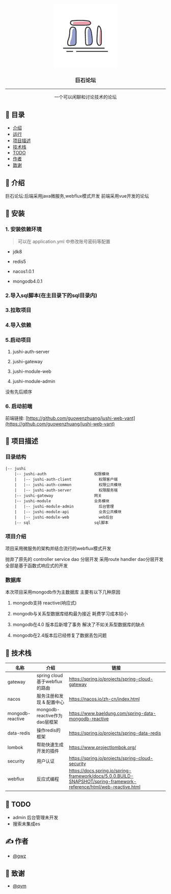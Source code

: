 <p align="center">
  <a href="" rel="noopener">
 <img width=200px height=200px src="./logo.png" alt="Project logo"></a>
</p>

<h3 align="center">巨石论坛</h3>


---

<p align="center"> 
    一个可以闲聊和讨论技术的论坛
    <br> 
</p>

## 📝 目录
- [介绍](#about)
- [运行](#run)
- [项目描述](#jushiDetail)
- [技术栈](#skill)
- [TODO](#todo)
- [作者](#author)
- [致谢](#thank)

## 🧐 介绍 <a name = "about"></a>
巨石论坛:后端采用java微服务,webflux模式开发 前端采用vue开发的论坛

## 🏁 安装 <a name = "run"></a>

### 1. 安装依赖环境

> 可以在 application.yml 中修改账号密码等配置

- jdk8

- redis5

- nacos1.0.1 

- mongodb4.0.1

### 2.导入sql脚本(在主目录下的sql目录内)

### 3.拉取项目

### 4.导入依赖

### 5.启动项目

1. jushi-auth-server

2. jushi-gateway

3. jushi-module-web

4. jushi-module-admin

没有先后顺序

### 6. 启动前端

前端链接: [https://github.com/guowenzhuang/jushi-web-vant](https://github.com/guowenzhuang/jushi-web-vant)



## 🔧 项目描述 <a name = "jushiDetail"></a>
### 目录结构
```
|-- jushi                                 
    |-- jushi-auth                     权限模块
    |   |-- jushi-auth-client            权限客户端
    |   |-- jushi-auth-common            权限公共模块
    |   |-- jushi-auth-server            权限服务端
    |-- jushi-gateway                  网关
    |-- jushi-module                   业务模块
    |   |-- jushi-module-admin           后台管理
    |   |-- jushi-module-api             业务公共模块
    |   |-- jushi-module-web             web后台
    |-- sql                            sql脚本

```
### 项目介绍
项目采用微服务的架构并结合流行的webflux模式开发

抛弃了原先的 controller service dao 分层开发
采用route handler dao分层开发 全部是基于函数式响应式的开发

### 数据库
本次项目采用mongodb作为主数据库 主要有以下几种原因
1. mongodb支持 reactive(响应式)

2. mongodb与关系型数据库结构最为接近 耗费学习成本较小

3. mongodb在4.0 版本后新增了事务 解决了不如关系型数据库的缺点

4. mongodb在2.4版本后已经修复了数据丢包问题


## 🎈 技术栈 <a name="skill"></a>
| 名称               | 介绍                        | 链接                                                                                                                  |
| ---------------- | ------------------------- | ------------------------------------------------------------------------------------------------------------------- |
| gateway          | spring cloud 基于webflux的路由        | https://spring.io/projects/spring-cloud-gateway                                                                     |
| nacos            | 服务注册和发现 & 配置中心 | https://nacos.io/zh-cn/index.html                                                                                   |
| mongodb-reactive | mongodb-reactive作为dao层框架  | https://www.baeldung.com/spring-data-mongodb-reactive                                                               |
| data-redis       | 操作redis的框架                | https://spring.io/projects/spring-data-redis                                                                        |
| lombok           | 帮助快速生成开发的插件                 | https://www.projectlombok.org/                                                                                      |
| security         | 用户认证                      | https://spring.io/projects/spring-cloud-security                                                                    |
| webflux          | 反应式编程                     | https://docs.spring.io/spring-framework/docs/5.0.0.BUILD-SNAPSHOT/spring-framework-reference/html/web-reactive.html |


## 🚀 TODO <a name = "todo"></a>
- admin 后台管理未开发
- 搜索未集成es

## ✍️ 作者 <a name = "authors"></a>
- [@gwz](https://guowenzhuang.gitee.io/boke/) 

## 🎉 致谢 <a name = "thank"></a>
- [@qym]() 

